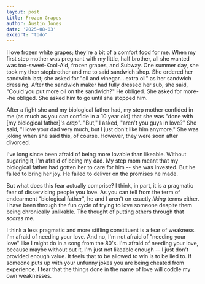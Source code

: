 ```yaml
---
layout: post
title: Frozen Grapes
author: Austin Jones
date: '2025-08-03'
exceprt: "todo"
---
```


<!--
What's my thesis?

What am I trying to say?

- I felt for a long time that you have to be likeable before you can be loveable.
- It felt like resting in someone's love would allow me to fall into their distaste.
- this sort of generalizes
    + love -> grace
    + like -> value
- for me, this corrodes from working to being likeable into a fear of love.
- for me, this turns into a cagey effort to hold onto all likability
- worse yet it turns into an unwillingness to accept love form inside or out
- This left me in a local maximum
- I had to learn how to accept love

How am I going to try to say it?
-->

<!-- intro -->
I love frozen white grapes; they're a bit of a comfort food for me.
When my first step mother was pregnant with my little, half brother, all she wanted was too-sweet-Kool-Aid, frozen grapes, and Subway.
One summer day, she took my then stepbrother and me to said sandwich shop.
She ordered her sandwich last; she asked for "oil and vinegar... extra oil" as her sandwich dressing.
After the sandwich maker had fully dressed her sub, she said, "Could you put more oil on the sandwich?"
He obliged.
She asked for more--he obliged.
She asked him to go until she stopped him.

After a fight she and my biological father had, my step mother confided in me (as much as you can confide in a 10 year old) that she was "done with [my biological father]'s _crap_".
"But," I asked, "aren't you guys in love?"
She said, "I love your dad very much, but I just don't like him anymore."
She was joking when she said this, of course.
However, they were soon after divorced.

<!-- hook -->
I've long since been afraid of being more lovable than likeable.
Without sugaring it, I'm afraid of being my dad.
My step mom meant that my biological father had gotten her to care for him -- she was invested.
But he failed to bring her joy.
He failed to deliver on the promises he made.

But what does this fear actually comprise?
I think, in part, it is a pragmatic fear of disservicing people you love.
As you can tell from the term of endearment "biological father", he and I aren't on exactly _liking_ terms either.
I have been through the fun cycle of trying to love someone despite them being chronically unlikable.
The thought of putting others through that _scares_ me.

<!-- thesis: learning to accept and give love is important -->
I think a less pragmatic and more stifling constituent is a fear of weakness.
I'm afraid of needing your love.
And no, I'm not afraid of "needing your love" like I might do in a song from the 80's.
I'm afraid of needing your love, because maybe without out it, I'm just not likeable enough -- I just don't provided enough value.
It feels that to be allowed to win is to be lied to.
If someone puts up with your unfunny jokes you are being cheated from experience.
I fear that the things done in the name of love will coddle my own weaknesses.



<!-- conclusion talk about how comfort is allowed and how comfort is frozen grapes-->
